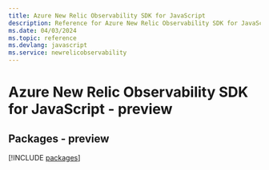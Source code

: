 ```yaml
---
title: Azure New Relic Observability SDK for JavaScript
description: Reference for Azure New Relic Observability SDK for JavaScript
ms.date: 04/03/2024
ms.topic: reference
ms.devlang: javascript
ms.service: newrelicobservability
---
```

# Azure New Relic Observability SDK for JavaScript - preview
## Packages - preview
[!INCLUDE [packages](new-relic-observability-index.md)]